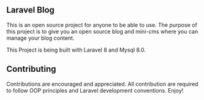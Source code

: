 ## Laravel Blog

This is an open source project for anyone to be able to use. The purpose of this project is to give you an open source blog and mini-cms where you can manage your blog content.

This Project is being built with Laravel 8 and Mysql 8.0.


## Contributing

Contributions are encouraged and appreciated. All contribution are required to follow OOP principles and Laravel development conventions. Enjoy!
